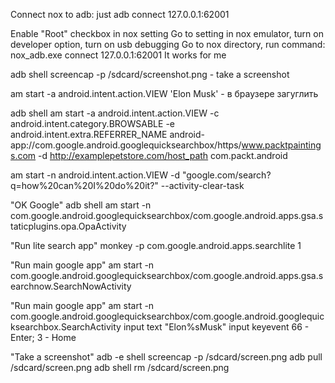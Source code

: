 Connect nox to adb: just adb connect 127.0.0.1:62001

Enable "Root" checkbox in nox setting
Go to setting in nox emulator, turn on developer option, turn on usb debugging
Go to nox directory, run command: nox_adb.exe connect 127.0.0.1:62001 It works for me

adb shell screencap -p /sdcard/screenshot.png - take a screenshot

am start -a android.intent.action.VIEW 'Elon Musk' - в браузере загуглить

adb shell am start -a android.intent.action.VIEW -c android.intent.category.BROWSABLE -e android.intent.extra.REFERRER_NAME android-app://com.google.android.googlequicksearchbox/https/www.packtpaintings.com -d http://examplepetstore.com/host_path com.packt.android

am start -n android.intent.action.VIEW -d "google.com/search?q=how%20can%20I%20do%20it?" --activity-clear-task

"OK Google"
adb shell am start -n com.google.android.googlequicksearchbox/com.google.android.apps.gsa.staticplugins.opa.OpaActivity

"Run lite search app"
monkey -p com.google.android.apps.searchlite 1


"Run main google app"
am start -n com.google.android.googlequicksearchbox/com.google.android.apps.gsa.searchnow.SearchNowActivity


"Run main google app"
am start -n com.google.android.googlequicksearchbox/com.google.android.googlequicksearchbox.SearchActivity
input text "Elon%sMusk"
input keyevent 66 - Enter; 3 - Home



"Take a screenshot"
adb -e shell screencap -p /sdcard/screen.png
adb pull /sdcard/screen.png
adb shell rm /sdcard/screen.png


